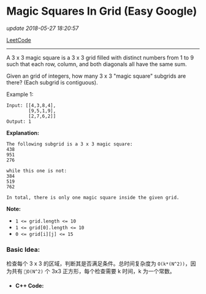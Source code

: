 # Magic Squares In Grid (Easy Google)

_update 2018-05-27 18:20:57_

[LeetCode](https://leetcode.com/problems/magic-squares-in-grid/description/)

---

A 3 x 3 magic square is a 3 x 3 grid filled with distinct numbers from 1 to 9 such that each row, column, and both diagonals all have the same sum.

Given an grid of integers, how many 3 x 3 "magic square" subgrids are there?  (Each subgrid is contiguous).



Example 1:

    Input: [[4,3,8,4],
            [9,5,1,9],
            [2,7,6,2]]
    Output: 1

**Explanation:**

    The following subgrid is a 3 x 3 magic square:
    438
    951
    276

    while this one is not:
    384
    519
    762

    In total, there is only one magic square inside the given grid.

**Note:**

* `1 <= grid.length <= 10`
* `1 <= grid[0].length <= 10`
* `0 <= grid[i][j] <= 15`

### Basic Idea:
检查每个 3 x 3 的区域，判断其是否满足条件。总时间复杂度为 `O(k*(N^2))`，因为共有 `O(N^2)` 个 3x3 正方形，每个检查需要 k 时间，k 为一个常数。

* #### C++ Code:
